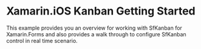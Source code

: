 # Xamarin.iOS Kanban Getting Started
This example provides you an overview for working with SfKanban for Xamarin.Forms and also provides a walk through to configure SfKanban control in real time scenario.
